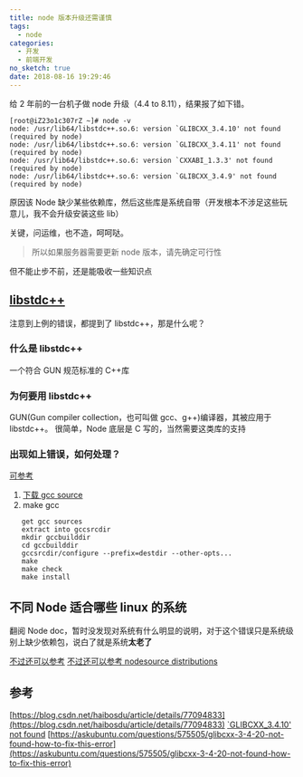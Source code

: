 ```yaml
---
title: node 版本升级还需谨慎
tags:
  - node
categories:
  - 开发
  - 前端开发
no_sketch: true
date: 2018-08-16 19:29:46
---
```


给 2 年前的一台机子做 node 升级（4.4 to 8.11），结果报了如下错。

```
[root@iZ23o1c307rZ ~]# node -v
node: /usr/lib64/libstdc++.so.6: version `GLIBCXX_3.4.10' not found (required by node)
node: /usr/lib64/libstdc++.so.6: version `GLIBCXX_3.4.11' not found (required by node)
node: /usr/lib64/libstdc++.so.6: version `CXXABI_1.3.3' not found (required by node)
node: /usr/lib64/libstdc++.so.6: version `GLIBCXX_3.4.9' not found (required by node)
```

原因该 Node 缺少某些依赖库，然后这些库是系统自带（开发根本不涉足这些玩意儿，我不会升级安装这些 lib）

关键，问运维，也不造，呵呵哒。

> 所以如果服务器需要更新 node 版本，请先确定可行性

但不能止步不前，还是能吸收一些知识点

## [libstdc++](https://gcc.gnu.org/onlinedocs/libstdc++/faq.html#faq.what)

注意到上例的错误，都提到了 libstdc++，那是什么呢？

### 什么是 libstdc++

一个符合 GUN 规范标准的 C++库

### 为何要用 libstdc++

GUN(Gun compiler collection，也可叫做 gcc、g++)编译器，其被应用于 libstdc++。
很简单，Node 底层是 C 写的，当然需要这类库的支持

### 出现如上错误，如何处理？

[可参考](https://gcc.gnu.org/onlinedocs/libstdc++/faq.html#faq.how_to_install)

1. [下载 gcc source](https://gcc.gnu.org/mirrors.html)
2. make gcc

```
   get gcc sources
   extract into gccsrcdir
   mkdir gccbuilddir
   cd gccbuilddir
   gccsrcdir/configure --prefix=destdir --other-opts...
   make
   make check
   make install
```

## 不同 Node 适合哪些 linux 的系统

翻阅 Node doc，暂时没发现对系统有什么明显的说明，对于这个错误只是系统级别上缺少依赖包，说白了就是系统**太老了**

[不过还可以参考](https://nodejs.org/en/download/package-manager/)
[不过还可以参考 nodesource distributions](https://github.com/nodesource/distributions)

## 参考

[https://blog.csdn.net/haibosdu/article/details/77094833](https://blog.csdn.net/haibosdu/article/details/77094833)
[`GLIBCXX_3.4.10' not found](https://stackoverflow.com/questions/16605623/where-can-i-get-a-copy-of-the-file-libstdc-so-6-0-15)
[https://askubuntu.com/questions/575505/glibcxx-3-4-20-not-found-how-to-fix-this-error](https://askubuntu.com/questions/575505/glibcxx-3-4-20-not-found-how-to-fix-this-error)
